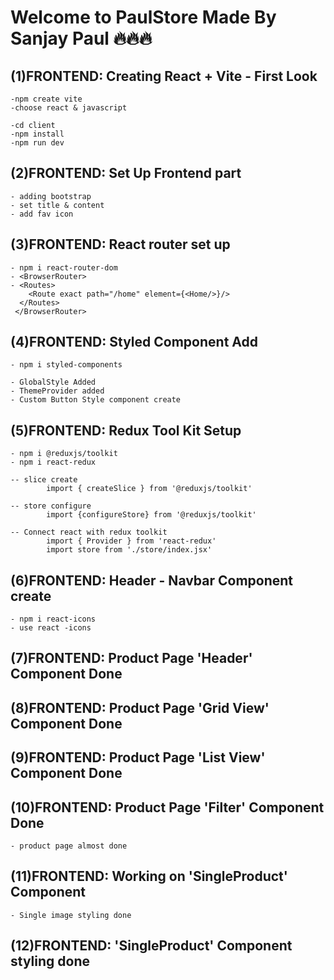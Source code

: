 # Welcome to PaulStore Made By Sanjay Paul 🔥🔥🔥

## (1)FRONTEND: Creating React + Vite - First Look
    -npm create vite
    -choose react & javascript

    -cd client
    -npm install
    -npm run dev
## (2)FRONTEND: Set Up Frontend part
    - adding bootstrap
    - set title & content
    - add fav icon

## (3)FRONTEND: React router set up
    - npm i react-router-dom
    - <BrowserRouter>
    - <Routes>
        <Route exact path="/home" element={<Home/>}/>
      </Routes>
     </BrowserRouter>

## (4)FRONTEND: Styled Component Add
    - npm i styled-components

    - GlobalStyle Added
    - ThemeProvider added
    - Custom Button Style component create

## (5)FRONTEND: Redux Tool Kit Setup
    - npm i @reduxjs/toolkit
    - npm i react-redux

    -- slice create
            import { createSlice } from '@reduxjs/toolkit'

    -- store configure
            import {configureStore} from '@reduxjs/toolkit'

    -- Connect react with redux toolkit
            import { Provider } from 'react-redux'
            import store from './store/index.jsx'

## (6)FRONTEND: Header - Navbar Component create
    - npm i react-icons
    - use react -icons

## (7)FRONTEND: Product Page 'Header' Component Done

## (8)FRONTEND: Product Page 'Grid View' Component Done

## (9)FRONTEND: Product Page 'List View' Component Done

## (10)FRONTEND: Product Page 'Filter' Component Done
    - product page almost done

## (11)FRONTEND: Working on 'SingleProduct' Component
    - Single image styling done

## (12)FRONTEND:  'SingleProduct' Component styling done
    



    